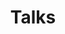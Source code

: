 ---
# An instance of the Experience widget.
# Documentation: https://wowchemy.com/docs/page-builder/
widget: experience

# This file represents a page section.
headless: true

# Order that this section appears on the page.
weight: 25

title: Talks
subtitle:

# Date format for experience
#   Refer to https://wowchemy.com/docs/customization/#date-format
date_format: Jan 2006

# Experiences.
#   Add/remove as many `experience` items below as you like.
#   Required fields are `title`, `company`, and `date_start`.
#   Leave `date_end` empty if it's your current employer.
#   Begin multi-line descriptions with YAML's `|2-` multi-line prefix.
experience:
  - title: Ray Scalable Agent Infrastructure
    company: Agentic AI Summit 2025
    company_url: https://www.youtube.com/live/5TFuDVvfnpg?si=zPEFHQq_3iO7eM8f
    company_logo: ""
    location: San Francisco, CA
    date_start: '2025-08-02'
    date_end: 
    description: |2-
      Presented on Ray and it's applications as scalable agent infrastructure at the Agentic AI Summit in UC Berkeley
      
      [Watch on YouTube →](https://www.youtube.com/live/5TFuDVvfnpg?si=zPEFHQq_3iO7eM8f)

  - title: CSE 234 Winter 2024 Guest Lecture
    company: UC San Diego
    company_url: https://www.youtube.com/watch?v=eLAE34stT4I
    company_logo: ucsd
    location: San Diego, CA
    date_start: '2024-02-01'
    date_end: 
    description: |2-
      Guest lecture for CSE 234 (Graduate Computer Systems) covering advanced topics in distributed systems and machine learning infrastructure.
      
      [Watch on YouTube →](https://www.youtube.com/watch?v=eLAE34stT4I)

design:
  columns: '1'
---